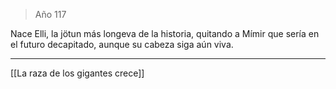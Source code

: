> Año 117

Nace Elli, la jötun más longeva de la historia, quitando a Mímir que sería en el futuro decapitado, aunque su cabeza siga aún viva.

---

[[La raza de los gigantes crece]]